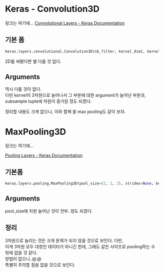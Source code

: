 # Keras - Convolution3D
링크는 여기에…
[Convolutional Layers - Keras Documentation](https://keras.io/layers/convolutional/#convolution3d)


## 기본 폼
```python
keras.layers.convolutional.Convolution3D(nb_filter, kernel_dim1, kernel_dim2, kernel_dim3, init='glorot_uniform', activation=None, weights=None, border_mode='valid', subsample=(1, 1, 1), dim_ordering='default', W_regularizer=None, b_regularizer=None, activity_regularizer=None, W_constraint=None, b_constraint=None, bias=True)
```

2D를 써봤다면 별 다를 것 없다.


## Arguments

역시 다를 것이 없다.  
다만 kernel이 3차원으로 늘어나서 그 부분에 대한 argument가 늘어난 부분과,  
subsample tuple에 차원이 증가된 정도 되겠다.  

정리할 내용도 크게 없으니, 이와 함께 쓸 max pooling도 같이 보자.

# MaxPooling3D
링크는 여기에…

[Pooling Layers - Keras Documentation](https://keras.io/layers/pooling/#maxpooling3d)

## 기본폼
```python
keras.layers.pooling.MaxPooling3D(pool_size=(2, 2, 2), strides=None, border_mode='valid', dim_ordering='default')
```

## Arguments
pool_size에 차원 늘어난 것이 전부..정도 되겠다.

## 정리
3차원으로 늘리는 것은 크게 문제가 되지 않을 것으로 보인다. 다만,  
이게 3차원 모두 대칭인 데이터가 아니긴 한데, 그래도 같은 사이즈로 pooling하는 수 밖에 없을 것 같다.  
방법이 없으니..@.@  
특별히 주의할 점을 없을 것으로 보인다.